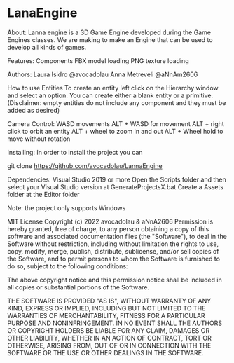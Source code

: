 # LanaEngine
About:
Lanna engine is a 3D Game Engine developed during the Game Engines classes. We are making to make an Engine that can be used to develop all kinds of games.


Features:
Components
FBX model loading
PNG texture loading

Authors:
Laura Isidro @avocadolau
Anna Metreveli @aNnAm2606

How to use
Entities
To create an entity left click on the Hierarchy window and select an option. You can create either a blank entity or a primitive. (Disclaimer: empty entities do not include any component and they must be added as desired)

Camera Control:
WASD movements
ALT + WASD for movement
ALT + right click to orbit an entity
ALT + wheel to zoom in and out
ALT + Wheel hold to move without rotation

Installing:
In order to install the project you can

git clone https://github.com/avocadolau/LannaEngine

Dependencies:
Visual Studio 2019 or more
Open the Scripts folder and then select your Visual Studio version at GenerateProjectsX.bat Create a Assets folder at the Editor folder

Note: the project only supports Windows

MIT License
Copyright (c) 2022 avocadolau & aNnA2606
Permission is hereby granted, free of charge, to any person obtaining a copy of this software and associated documentation files (the "Software"), to deal in the Software without restriction, including without limitation the rights to use, copy, modify, merge, publish, distribute, sublicense, and/or sell copies of the Software, and to permit persons to whom the Software is furnished to do so, subject to the following conditions:

The above copyright notice and this permission notice shall be included in all copies or substantial portions of the Software.

THE SOFTWARE IS PROVIDED "AS IS", WITHOUT WARRANTY OF ANY KIND, EXPRESS OR IMPLIED, INCLUDING BUT NOT LIMITED TO THE WARRANTIES OF MERCHANTABILITY, FITNESS FOR A PARTICULAR PURPOSE AND NONINFRINGEMENT. IN NO EVENT SHALL THE AUTHORS OR COPYRIGHT HOLDERS BE LIABLE FOR ANY CLAIM, DAMAGES OR OTHER LIABILITY, WHETHER IN AN ACTION OF CONTRACT, TORT OR OTHERWISE, ARISING FROM, OUT OF OR IN CONNECTION WITH THE SOFTWARE OR THE USE OR OTHER DEALINGS IN THE SOFTWARE.
